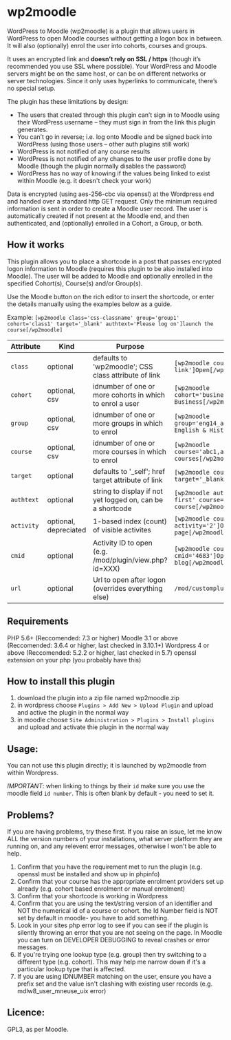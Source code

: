 wp2moodle
=========

WordPress to Moodle (wp2moodle) is a plugin that allows users in WordPress to open Moodle courses without getting a logon box in between. It will also (optionally) enrol the user into cohorts, courses and groups.

It uses an encrypted link and **doesn’t rely on SSL / https** (though it’s recommended you use SSL where possible). Your WordPress and Moodle servers might be on the same host, or can be on different networks or server technologies. Since it only uses hyperlinks to communicate, there’s no special setup.

The plugin has these limitations by design:

- The users that created through this plugin can’t sign in to Moodle using their WordPress username – they must sign in from the link this plugin generates.
- You can’t go in reverse; i.e. log onto Moodle and be signed back into WordPress (using those users – other auth plugins still work)
- WordPress is not notified of any course results
- WordPress is not notified of any changes to the user profile done by Moodle (though the plugin normally disables the password)
- WordPress has no way of knowing if the values being linked to exist within Moodle (e.g. it doesn't check your work)

Data is encrypted (using aes-256-cbc via openssl) at the Wordpress end and handed over a standard http GET request. Only the minimum required information is sent in order to create a Moodle user record. The user is automatically created if not present at the Moodle end, and then authenticated, and (optionally) enrolled in a Cohort, a Group, or both.

How it works
------------

This plugin allows you to place a shortcode in a post that passes encrypted logon information to Moodle (requires this plugin to be also installed into Moodle). The user will be added to Moodle and optionally enrolled in the specified Cohort(s), Course(s) and/or Group(s).

Use the Moodle button on the rich editor to insert the shortcode, or enter the details manually using the examples below as a guide.

Example: `[wp2moodle class='css-classname' group='group1' cohort='class1' target='_blank' authtext='Please log on']launch the course[/wp2moodle]`


| Attribute | Kind | Purpose | Example |
| --- | --- | --- | --- |
| `class` | optional | defaults to 'wp2moodle'; CSS class attribute of link | `[wp2moodle course='abc1' class='wp2m-link']Open[/wp2moodle]` |
| `cohort` | optional, csv | idnumber of one or more cohorts in which to enrol a user | `[wp2moodle cohort='business_cert3']enrol in Cert 3 Business[/wp2moodle]` |
| `group` | optional, csv | idnumber of one or more groups in which to enrol | `[wp2moodle group='eng14_a,math14_b,hist13_c']Math, English & History[/wp2moodle]` |
| `course` | optional, csv | idnumber of one or more courses in which to enrol | `[wp2moodle course='abc1,abc2,def1']Enrol in 3 courses[/wp2moodle]` |
| `target` | optional | defaults to '_self'; href target attribute of link | `[wp2moodle course='abc1' target='_blank']Open[/wp2moodle]` |
| `authtext` | optional | string to display if not yet logged on, can be a shortcode | `[wp2moodle authtext='Please log on first' course='abc1']Open the course[/wp2moodle]` |
| `activity` | optional, depreciated | 1-based index (count) of visible activites | `[wp2moodle course='abc1' activity='2']Open course page[/wp2moodle]` |
| `cmid` |optional | Activity ID to open (e.g. /mod/plugin/view.php?id=XXX) | `[wp2moodle course='abc1' cmid='4683']Open course blog[/wp2moodle]` |
| `url` | optional | Url to open after logon (overrides everything else) | `/mod/customplugin/index.php?id=123` |


Requirements
------------
PHP 5.6+ (Reccomended: 7.3 or higher)
Moodle 3.1 or above (Reccomended: 3.6.4 or higher, last checked in 3.10.1+)
Wordpress 4 or above (Reccomended: 5.2.2 or higher, last checked in 5.7)
openssl extension on your php (you probably have this)

How to install this plugin
---------------------

1. download the plugin into a zip file named wp2moodle.zip
2. in wordpress choose `Plugins > Add New > Upload Plugin` and upload and active the plugin in the normal way
3. in moodle choose `Site Administration > Plugins > Install plugins` and upload and activate thie plugin in the normal way


Usage:
------
You can not use this plugin directly; it is launched by wp2moodle from within Wordpress.

*IMPORTANT*: when linking to things by their `id` make sure you use the moodle field `id number`. This is often blank by default - you need to set it.



Problems?
---------
If you are having problems, try these first. If you raise an issue, let me know ALL the version numbers of your installations, what server platform they are running on, and any relevent error messages, otherwise I won't be able to help.

1. Confirm that you have the requirement met to run the plugin (e.g. openssl must be installed and show up in phpinfo)
2. Confirm that your course has the appropriate enrolment providers set up already (e.g. cohort based enrolment or manual enrolment)
3. Confirm that your shortcode is working in Wordpress
4. Confirm that you are using the text/string version of an identifier and NOT the numerical id of a course or cohort. the Id Number field is NOT set by default in moodle- you have to add something.
5. Look in your sites php error log to see if you can see if the plugin is silently throwing an error that you are not seeing on the page. In Moodle you can turn on DEVELOPER DEBUGGING to reveal crashes or error messages.
6. If you're trying one lookup type (e.g. group) then try switching to a different type (e.g. cohort). This may help me narrow down if it's a particular lookup type that is affected.
7. If you are using IDNUMBER matching on the user, ensure you have a prefix set and the value isn't clashing with existing user records (e.g. mdlw8_user_mneuse_uix error)

Licence:
--------
GPL3, as per Moodle.